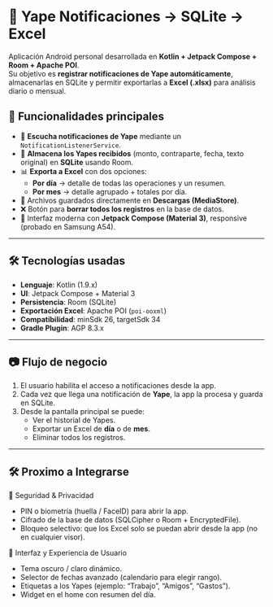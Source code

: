 

# 📲 Yape Notificaciones → SQLite → Excel  

Aplicación Android personal desarrollada en **Kotlin + Jetpack Compose + Room + Apache POI**.  
Su objetivo es **registrar notificaciones de Yape automáticamente**, almacenarlas en SQLite y permitir exportarlas a **Excel (.xlsx)** para análisis diario o mensual.  

## 🚀 Funcionalidades principales  

- 🔔 **Escucha notificaciones de Yape** mediante un `NotificationListenerService`.  
- 💾 **Almacena los Yapes recibidos** (monto, contraparte, fecha, texto original) en **SQLite** usando Room.  
- 📊 **Exporta a Excel** con dos opciones:  
  - **Por día** → detalle de todas las operaciones y un resumen.  
  - **Por mes** → detalle agrupado + totales por día.  
- 📂 Archivos guardados directamente en **Descargas (MediaStore)**.  
- ❌ Botón para **borrar todos los registros** en la base de datos.  
- 🎨 Interfaz moderna con **Jetpack Compose (Material 3)**, responsive (probado en Samsung A54).  

---

## 🛠️ Tecnologías usadas  

- **Lenguaje**: Kotlin (1.9.x)  
- **UI**: Jetpack Compose + Material 3  
- **Persistencia**: Room (SQLite)  
- **Exportación Excel**: Apache POI (`poi-ooxml`)  
- **Compatibilidad**: minSdk 26, targetSdk 34  
- **Gradle Plugin**: AGP 8.3.x  

---

## 📷 Flujo de negocio  

1. El usuario habilita el acceso a notificaciones desde la app.  
2. Cada vez que llega una notificación de **Yape**, la app la procesa y guarda en SQLite.  
3. Desde la pantalla principal se puede:  
   - Ver el historial de Yapes.  
   - Exportar un Excel de **día** o de **mes**.  
   - Eliminar todos los registros.  

---

## 🛠️ Proximo a Integrarse 

🔐 Seguridad & Privacidad
- PIN o biometría (huella / FaceID) para abrir la app.
- Cifrado de la base de datos (SQLCipher o Room + EncryptedFile).
- Bloqueo selectivo: que los Excel solo se puedan abrir desde la app (no en cualquier visor).

🎨 Interfaz y Experiencia de Usuario
- Tema oscuro / claro dinámico.
- Selector de fechas avanzado (calendario para elegir rango).
- Etiquetas a los Yapes (ejemplo: “Trabajo”, “Amigos”, “Gastos”).
- Widget en el home con resumen del día.

